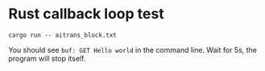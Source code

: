 # Rust callback loop test

`cargo run -- aitrans_block.txt`
 
You should see `buf: GET Hello world` in the command line. Wait for 5s, the program will stop itself.